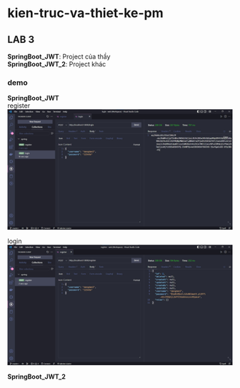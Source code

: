 ﻿# kien-truc-va-thiet-ke-pm

## LAB 3  
**SpringBoot_JWT**: Project của thầy  
**SpringBoot_JWT_2**: Project khác

### demo
**SpringBoot_JWT**  
register  
![alt](../image/SpringBoot_JWT_register.jpg)  
    
login  
![alt](../image/SpringBoot_JWT_login.jpg)  

**SpringBoot_JWT_2**  